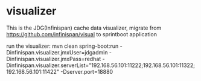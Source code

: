 # visualizer

This is the JDG(Infinispan) cache data visualizer, migrate from https://github.com/infinispan/visual to sprintboot application

run the visualizer:
mvn clean spring-boot:run -Dinfinispan.visualizer.jmxUser=jdgadmin -Dinfinispan.visualizer.jmxPass=redhat -Dinfinispan.visualizer.serverList="192.168.56.101:11222;192.168.56.101:11322;192.168.56.101:11422" -Dserver.port=18880



